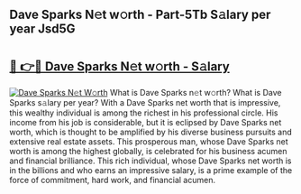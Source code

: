 ## Dave Sparks N𝚎t w𝚘rth - Part-5Tb S𝚊lary per year Jsd5G

# <h2><a href="http://gc0cc79.nevu.top/?p=Dave+Sparks">🔗 👉🔴 Dave Sparks N𝚎t w𝚘rth - S𝚊lary</a></h2>

[![Dave Sparks N𝚎t W𝚘rth](https://i.imgur.com/Oavwk0R.jpeg)](http://gc0cc79.nevu.top/?p=Dave+Sparks)
What is Dave Sparks n𝚎t w𝚘rth? What is Dave Sparks s𝚊lary per year?
With a Dave Sparks net worth that is impressive, this wealthy individual is among the richest in his professional circle. His income from his job is considerable, but it is eclipsed by Dave Sparks net worth, which is thought to be amplified by his diverse business pursuits and extensive real estate assets. This prosperous man, whose Dave Sparks net worth is among the highest globally, is celebrated for his business acumen and financial brilliance. This rich individual, whose Dave Sparks net worth is in the billions and who earns an impressive salary, is a prime example of the force of commitment, hard work, and financial acumen.

